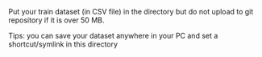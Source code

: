 Put your train dataset (in CSV file) in the directory but do not upload to git repository if it is over 50 MB.

Tips: you can save your dataset anywhere in your PC and set a shortcut/symlink in this directory